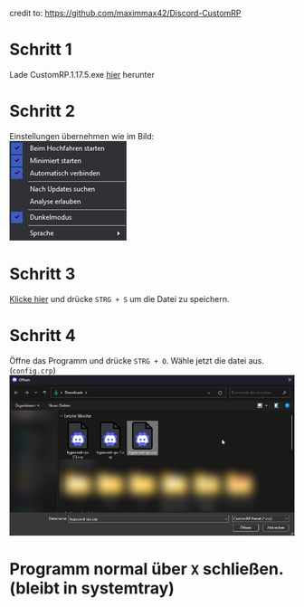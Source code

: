 credit to: https://github.com/maximmax42/Discord-CustomRP

# Schritt 1
Lade CustomRP.1.17.5.exe [hier](https://github.com/maximmax42/Discord-CustomRP/releases/download/1.17.5/CustomRP.1.17.5.exe) herunter

# Schritt 2
Einstellungen übernehmen wie im Bild:<br>
<img src="./images/settings.png"></img>

# Schritt 3
[Klicke hier](https://raw.githubusercontent.com/hypecord-de/discord-rpc/main/config.crp) und drücke `STRG + S` um die Datei zu speichern.

# Schritt 4
Öffne das Programm und drücke `STRG + O`. Wähle jetzt die datei aus. (`config.crp`)<br>
<img src="./images/explorer.png"></img>



# Programm normal über `X` schließen. (bleibt in systemtray)